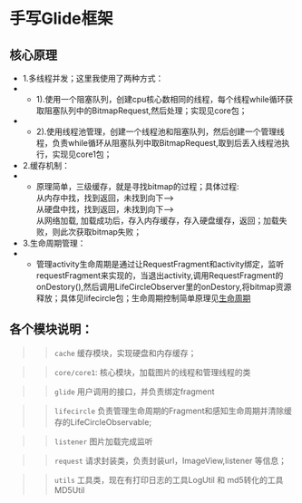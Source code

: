 # 手写Glide框架

## 核心原理
* 1.多线程并发；这里我使用了两种方式：
* * 1).使用一个阻塞队列，创建cpu核心数相同的线程，每个线程while循环获取阻塞队列中的BitmapRequest,然后处理；实现见core包；
* * 2).使用线程池管理，创建一个线程池和阻塞队列，然后创建一个管理线程，负责while循环从阻塞队列中取BitmapRequest,取到后丢入线程池执行，实现见core1包；
* 2.缓存机制：
* * 原理简单，三级缓存，就是寻找bitmap的过程；具体过程:
  <br>从内存中找，找到返回，未找到向下-->
  <br>从硬盘中找，找到返回，未找到向下-->
  <br>从网络加载, 加载成功后，存入内存缓存，存入硬盘缓存，返回；加载失败，则此次获取bitmap失败；
* 3.生命周期管理：
* * 管理activity生命周期是通过让RequestFragment和activity绑定，监听requestFragment来实现的，当退出activity,调用RequestFragment的onDestory(),然后调用LifeCircleObserver里的onDestory,将bitmap资源释放；具体见lifecircle包；生命周期控制简单原理见[生命周期](生命周期.md)


## 各个模块说明：

>>`cache` 缓存模块，实现硬盘和内存缓存；

>>`core/core1`: 核心模块，加载图片的线程和管理线程的类

>>`glide` 用户调用的接口，并负责绑定fragment

>>`lifecircle` 负责管理生命周期的Fragment和感知生命周期并清除缓存的LifeCircleObservable;

>>`listener` 图片加载完成监听

>>`request` 请求封装类，负责封装url，ImageView,listener 等信息；

>>`utils` 工具类，现在有打印日志的工具LogUtil 和 md5转化的工具MD5Util



